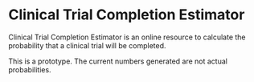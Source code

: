 # Clinical Trial Completion Estimator

Clinical Trial Completion Estimator is an online resource to calculate 
the probability that a clinical trial will be completed.

This is a prototype. The current numbers generated are not actual probabilities.